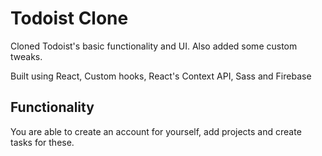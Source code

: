 # Todoist Clone

Cloned Todoist's basic functionality and UI. Also added some custom tweaks.

Built using React, Custom hooks, React's Context API, Sass and Firebase

## Functionality

You are able to create an account for yourself, add projects and create tasks for these.

